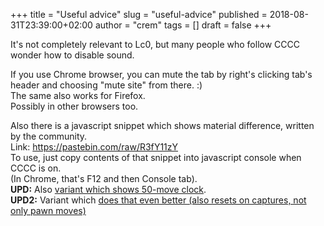 +++
title = "Useful advice"
slug = "useful-advice"
published = 2018-08-31T23:39:00+02:00
author = "crem"
tags = []
draft = false
+++

It's not completely relevant to Lc0, but many people who follow CCCC wonder
how to disable sound.

<!--more-->

If you use Chrome browser, you can mute the tab by right's clicking tab's
header and choosing "mute site" from there. :)  
The same also works for Firefox.  
Possibly in other browsers too.

Also there is a javascript snippet which shows material difference, written by
the community.  
Link: <https://pastebin.com/raw/R3fY11zY>  
To use, just copy contents of that snippet into javascript console when CCCC
is on.  
(In Chrome, that's F12 and then Console tab).  
 **UPD:** Also [variant which shows 50-move clock](https://gist.githubusercontent.com/kostya/1f5c9ee3e814d0ddc8d7dc15f64c2f57/raw/237bcfc5b406e50e869604c58863edb6c96808f1/gistfile1.txt).  
 **UPD2:** Variant which [does that even better (also resets on captures, not only pawn moves)](https://gist.github.com/kostya/1f5c9ee3e814d0ddc8d7dc15f64c2f57)  


